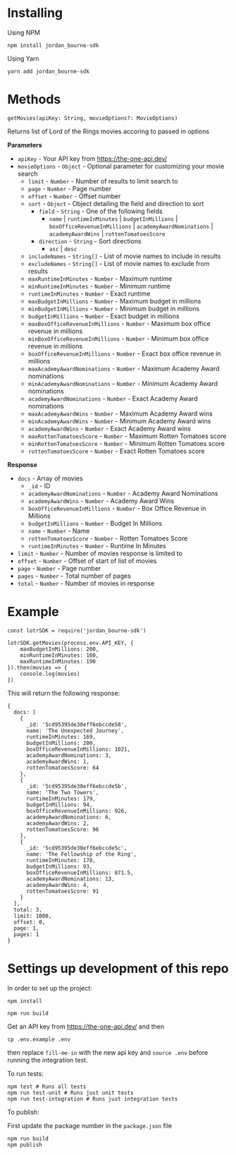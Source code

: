 # Installing

Using NPM

```
npm install jordan_bourne-sdk
```

Using Yarn

```
yarn add jordan_bourne-sdk
```

# Methods

`getMovies(apiKey: String, movieOptions?: MovieOptions)`

Returns list of Lord of the Rings movies accoring to passed in options

**Parameters**

 - `apiKey` - Your API key from https://the-one-api.dev/
 - `movieOptions` - `Object` - Optional parameter for customizing your movie search
    - `limit` - `Number` - Number of results to limit search to
    - `page` - `Number` - Page number
    - `offset` - `Number` - Offset number
    - `sort` - `Object` - Object detailing the field and direction to sort
        - `field` - `String` - One of the following fields
            - `name` | `runtimeInMinutes` | `budgetInMillions` | `boxOfficeRevenueInMillions` | `academyAwardNominations` | `academyAwardWins` | `rottenTomatoesScore`
        - `direction` - `String` - Sort directions
            - `asc` | `desc`
    - `includeNames` - `String[]` - List of movie names to include in results
    - `excludeNames` - `String[]` - List of movie names to exclude from results
    - `maxRuntimeInMinutes` - `Number` - Maximum runtime
    - `minRuntimeInMinutes` - `Number` - Minimum runtime
    - `runtimeInMinutes` - `Number` - Exact runtime
    - `maxBudgetInMillions` - `Number` - Maximum budget in millions
    - `minBudgetInMillions` - `Number` - Minimum budget in millions
    - `budgetInMillions` - `Number` - Exact budget in millions
    - `maxBoxOfficeRevenueInMillions` - `Number` - Maximum box office revenue in millions
    - `minBoxOfficeRevenueInMillions` - `Number` - Minimum box office revenue in millions
    - `boxOfficeRevenueInMillions` - `Number` - Exact box office revenue in millions
    - `maxAcademyAwardNominations` - `Number` - Maximum Academy Award nominations
    - `minAcademyAwardNominations` - `Number` - Minimum Academy Award nominations
    - `academyAwardNominations` - `Number` - Exact Academy Award nominations
    - `maxAcademyAwardWins` - `Number` - Maximum Academy Award wins
    - `minAcademyAwardWins` - `Number` - Minimum Academy Award wins
    - `academyAwardWins` - `Number` - Exact Academy Award wins
    - `maxRottenTomatoesScore` - `Number` - Maximum Rotten Tomatoes score
    - `minRottenTomatoesScore` - `Number` - Minimum Rotten Tomatoes score
    - `rottenTomatoesScore` - `Number` - Exact Rotten Tomatoes score

**Response**

 - `docs` - Array of movies
    - `_id` - ID
    - `academyAwardNominations` - `Number` - Academy Award Nominations
    - `academyAwardWins` - `Number` - Academy Award Wins
    - `boxOfficeRevenueInMillions` - `Number` - Box Office Revenue in Millions
    - `budgetInMillions` - `Number` - Budget In Millions
    - `name` - `Number` - Name
    - `rottenTomatoesScore` - `Number` - Rotten Tomatoes Score
    - `runtimeInMinutes` - `Number` - Runtime In Minutes
 - `limit` - `Number` - Number of movies response is limited to
 - `offset` - `Number` - Offset of start of list of movies
 - `page` - `Number` - Page number
 - `pages` - `Number` - Total number of pages
 - `total` - `Number` - Number of movies in response

# Example

```
const lotrSDK = require('jordan_bourne-sdk')

lotrSDK.getMovies(process.env.API_KEY, {
    maxBudgetInMillions: 200,
    minRuntimeInMinutes: 160,
    maxRuntimeInMinutes: 190
}).then(movies => {
    console.log(movies)
})
```

This will return the following response:

```
{
  docs: [
    {
      _id: '5cd95395de30eff6ebccde58',
      name: 'The Unexpected Journey',
      runtimeInMinutes: 169,
      budgetInMillions: 200,
      boxOfficeRevenueInMillions: 1021,
      academyAwardNominations: 3,
      academyAwardWins: 1,
      rottenTomatoesScore: 64
    },
    {
      _id: '5cd95395de30eff6ebccde5b',
      name: 'The Two Towers',
      runtimeInMinutes: 179,
      budgetInMillions: 94,
      boxOfficeRevenueInMillions: 926,
      academyAwardNominations: 6,
      academyAwardWins: 2,
      rottenTomatoesScore: 96
    },
    {
      _id: '5cd95395de30eff6ebccde5c',
      name: 'The Fellowship of the Ring',
      runtimeInMinutes: 178,
      budgetInMillions: 93,
      boxOfficeRevenueInMillions: 871.5,
      academyAwardNominations: 13,
      academyAwardWins: 4,
      rottenTomatoesScore: 91
    }
  ],
  total: 3,
  limit: 1000,
  offset: 0,
  page: 1,
  pages: 1
}
```

# Settings up development of this repo

In order to set up the project:

```
npm install

npm run build
```

Get an API key from https://the-one-api.dev/ and then

```
cp .env.example .env
```

then replace `fill-me-in` with the new api key and `source .env` before running the integration test.

To run tests:

```
npm test # Runs all tests
npm run test-unit # Runs just unit tests
npm run test-integration # Runs just integration tests
```

To publish:

First update the package number in the `package.json` file

```
npm run build
npm publish
```